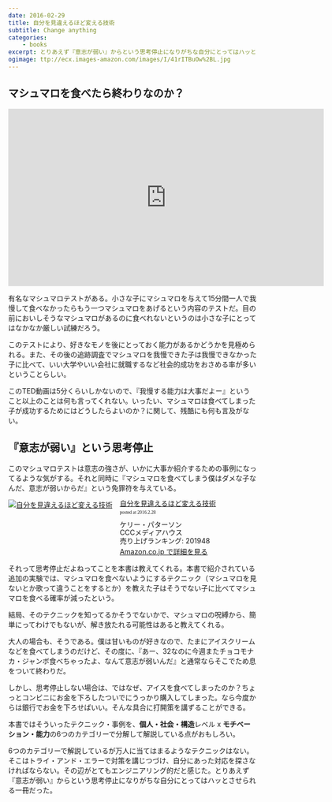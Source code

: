 ```yaml
---
date: 2016-02-29
title: 自分を見違えるほど変える技術
subtitle: Change anything
categories: 
    - books
excerpt: とりあえず『意志が弱い』からという思考停止になりがちな自分にとってはハッとさせられる一冊だった。
ogimage: ttp://ecx.images-amazon.com/images/I/41rITBuOw%2BL.jpg
---
```


## マシュマロを食べたら終わりなのか？

<div class="fluid"><iframe src="https://embed-ssl.ted.com/talks/joachim_de_posada_says_don_t_eat_the_marshmallow_yet.html" width="640" height="360" frameborder="0" scrolling="no" webkitAllowFullScreen mozallowfullscreen allowFullScreen></iframe></div>

有名なマシュマロテストがある。小さな子にマシュマロを与えて15分間一人で我慢して食べなかったらもう一つマシュマロをあげるという内容のテストだ。目の前においしそうなマシュマロがあるのに食べれないというのは小さな子にとってはなかなか厳しい試練だろう。

このテストにより、好きなモノを後にとっておく能力があるかどうかを見極められる。また、その後の追跡調査でマシュマロを我慢できた子は我慢できなかった子に比べて、いい大学やいい会社に就職するなど社会的成功をおさめる率が多いということらしい。

このTED動画は5分くらいしかないので、『我慢する能力は大事だよー』ということ以上のことは何も言ってくれない。いったい、マシュマロは食べてしまった子が成功するためにはどうしたらよいのか？に関して、残酷にも何も言及がない。

## 『意志が弱い』という思考停止

このマシュマロテストは意志の強さが、いかに大事か紹介するための事例になってるような気がする。それと同時に『マシュマロを食べてしまう僕はダメな子なんだ、意志が弱いからだ』という免罪符を与えている。

<div class="azlink-box"><div class="azlink-image" style="float:left"><a href="http://www.amazon.co.jp/exec/obidos/ASIN/4484121239/warikiru-22/" name="azlinklink" target="_blank"><img src="https://images-na.ssl-images-amazon.com/images/I/41rITBuOw%2BL._SL160_.jpg" alt="自分を見違えるほど変える技術" style="border:none" /></a></div><div class="azlink-info" style="float:left;margin-left:15px;line-height:120%"><div class="azlink-name" style="margin-bottom:10px;line-height:120%"><a href="http://www.amazon.co.jp/exec/obidos/ASIN/4484121239/warikiru-22/" name="azlinklink" target="_blank">自分を見違えるほど変える技術</a><div class="azlink-powered-date" style="font-size:7pt;margin-top:5px;font-family:verdana;line-height:120%">posted at 2016.2.28</div></div><div class="azlink-detail">ケリー・パターソン<br />CCCメディアハウス<br />売り上げランキング: 201948<br /></div><div class="azlink-link" style="margin-top:5px"><a href="http://www.amazon.co.jp/exec/obidos/ASIN/4484121239/warikiru-22/" target="_blank">Amazon.co.jp で詳細を見る</a></div></div><div class="azlink-footer" style="clear:left"></div></div>

それって思考停止だよねってことを本書は教えてくれる。本書で紹介されている追加の実験では、マシュマロを食べないようにするテクニック（マシュマロを見ないとか歌って違うことをするとか）を教えた子はそうでない子に比べてマシュマロを食べる確率が減ったという。

結局、そのテクニックを知ってるかそうでないかで、マシュマロの呪縛から、簡単にってわけでもないが、解き放たれる可能性はあると教えてくれる。

大人の場合も、そうである。僕は甘いものが好きなので、たまにアイスクリームなどを食べてしまうのだけど、その度に、『あー、32なのに今週またチョコモナカ・ジャンボ食べちゃったよ、なんて意志が弱いんだ』と通常ならそこでため息をついて終わりだ。

しかし、思考停止しない場合は、ではなぜ、アイスを食べてしまったのか？ちょっとコンビニにお金を下ろしたついでにうっかり購入してしまった。なら今度からは銀行でお金を下ろせばいい。そんな具合に打開策を講ずることができる。


本書ではそういったテクニック・事例を、**個人・社会・構造**レベル x **モチベーション・能力**の6つのカテゴリーで分解して解説している点がおもしろい。

6つのカテゴリーで解説しているが万人に当てはまるようなテクニックはない。そこはトライ・アンド・エラーで対策を講じつづけ、自分にあった対応を探さなければならない。その辺がとてもエンジニアリング的だと感じた。とりあえず『意志が弱い』からという思考停止になりがちな自分にとってはハッとさせられる一冊だった。
